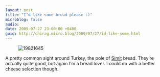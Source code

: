 ```yaml
---
layout: post
title: "I’d like some bread please :)"
microblog: false
audio: 
date: 2009-07-27 23:00:00 +0400
guid: http://chirag.micro.blog/2009/07/27/id-like-some.html
---
```

<figure><img alt="19821645" src="https://cdtestweb.files.wordpress.com/2009/07/4833c-0exy3e_lrbom7mrzc.jpg"></figure><p>A pretty common sight around Turkey, the pole of <a href="http://en.wikipedia.org/wiki/Simit" target="_blank">Simit</a> bread. They’re actually quite good, but again I’m a bread lover. I could do with a better cheese selection though.</p>
